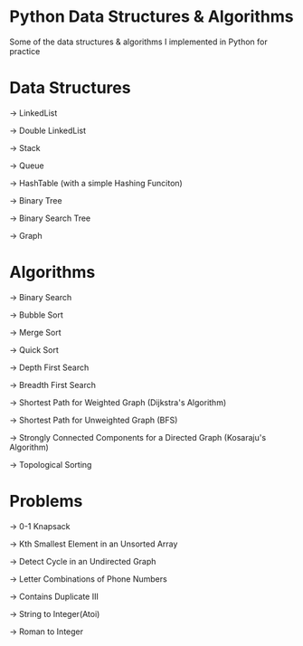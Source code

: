 # Python Data Structures & Algorithms
Some of the data structures & algorithms I implemented in Python for practice

# Data Structures
-> LinkedList

-> Double LinkedList

-> Stack

-> Queue

-> HashTable (with a simple Hashing Funciton)

-> Binary Tree

-> Binary Search Tree

-> Graph

# Algorithms

-> Binary Search

-> Bubble Sort

-> Merge Sort

-> Quick Sort

-> Depth First Search

-> Breadth First Search

-> Shortest Path for Weighted Graph (Dijkstra's Algorithm)

-> Shortest Path for Unweighted Graph (BFS)

-> Strongly Connected Components for a Directed Graph (Kosaraju's Algorithm)

-> Topological Sorting

# Problems

-> 0-1 Knapsack

-> Kth Smallest Element in an Unsorted Array

-> Detect Cycle in an Undirected Graph

-> Letter Combinations of Phone Numbers

-> Contains Duplicate III

-> String to Integer(Atoi)

-> Roman to Integer

